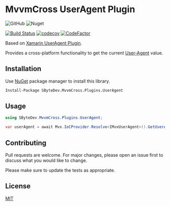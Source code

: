 # MvvmCross UserAgent Plugin
![GitHub](https://img.shields.io/github/license/SByteDev/Net.MvvmCross.Plugins.UserAgent.svg)
![Nuget](https://img.shields.io/nuget/v/SByteDev.MvvmCross.Plugins.UserAgent.svg)

[![Build Status](https://travis-ci.org/SByteDev/Net.MvvmCross.Plugins.UserAgent.svg?branch=master)](https://travis-ci.org/SByteDev/Net.MvvmCross.Plugins.UserAgent)
[![codecov](https://codecov.io/gh/SByteDev/Net.MvvmCross.Plugins.UserAgent/branch/master/graph/badge.svg)](https://codecov.io/gh/SByteDev/Net.MvvmCross.Plugins.UserAgent)
[![CodeFactor](https://www.codefactor.io/repository/github/sbytedev/net.mvvmcross.plugins.useragent/badge)](https://www.codefactor.io/repository/github/sbytedev/net.mvvmcross.plugins.useragent)

Based on [Xamarin UserAgent Plugin](https://github.com/SByteDev/Net.Xamarin.Plugins.UserAgent).

Provides a cross-platform functionality to get the current [User-Agent](https://developer.mozilla.org/en-US/docs/Web/HTTP/Headers/User-Agent) value.

## Installation

Use [NuGet](https://www.nuget.org) package manager to install this library.

```bash
Install-Package SByteDev.MvvmCross.Plugins.UserAgent
```

## Usage
```cs
using SByteDev.MvvmCross.Plugins.UserAgent;

var userAgent = await Mvx.IoCProvider.Resolve<IMvxUserAgent>().GetUserAgentAsync(CancellationToken.None);
```

## Contributing
Pull requests are welcome. For major changes, please open an issue first to discuss what you would like to change.

Please make sure to update the tests as appropriate.

## License
[MIT](https://choosealicense.com/licenses/mit/)

